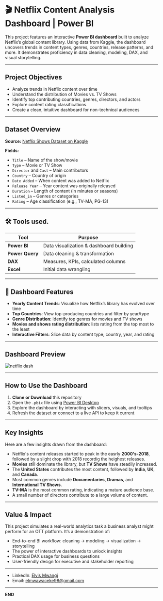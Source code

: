 # 🎬 Netflix Content Analysis Dashboard | Power BI

This project features an interactive **Power BI dashboard** built to analyze Netflix’s global content library. Using data from Kaggle, the dashboard uncovers trends in content types, genres, countries, release patterns, and more. It demonstrates proficiency in data cleaning, modeling, DAX, and visual storytelling.

---

## Project Objectives

- Analyze trends in Netflix content over time  
- Understand the distribution of Movies vs. TV Shows  
- Identify top contributing countries, genres, directors, and actors  
- Explore content rating classifications  
- Create a clean, intuitive dashboard for non-technical audiences

---

## Dataset Overview
**Source:** [Netflix Shows Dataset on Kaggle](https://www.kaggle.com/datasets)

**Fields:**

- `Title` – Name of the show/movie  
- `Type` – Movie or TV Show  
- `Director` and `Cast` – Main contributors  
- `Country` – Country of origin  
- `Date Added` – When content was added to Netflix  
- `Release Year` – Year content was originally released  
- `Duration` – Length of content (in minutes or seasons)  
- `Listed_in` – Genres or categories  
- `Rating` – Age classification (e.g., TV-MA, PG-13)

---

## 🛠 Tools used.

| Tool        | Purpose                                    |
|-------------|--------------------------------------------|
| **Power BI**     | Data visualization & dashboard building     |
| **Power Query**  | Data cleaning & transformation              |
| **DAX**          | Measures, KPIs, calculated columns          |
| **Excel** | Initial data wrangling |

---

## 📌 Dashboard Features

- **Yearly Content Trends**: Visualize how Netflix’s library has evolved over time  
- **Top Countries**: View top-producing countries and filter by year/type  
- **Genre Distribution**: Identify top genres for movies and TV shows
- **Movies and shows rating distribution**: lists rating from the top most to the least   
- **Interactive Filters**: Slice data by content type, country, year, and rating  


---

## Dashboard Preview

![netflix dash](https://github.com/user-attachments/assets/dfc1d2e2-bfaf-4bdb-9833-e9f97d710b60)

---

## How to Use the Dashboard

1. **Clone or Download** this repository  
2. Open the `.pbix` file using [Power BI Desktop](https://powerbi.microsoft.com/desktop/)  
3. Explore the dashboard by interacting with slicers, visuals, and tooltips  
4. Refresh the dataset or connect to a live API to keep it current

---

##  Key Insights

Here are a few insights drawn from the dashboard:

- Netflix's content releases started to peak in the easrly **2000's-2018**, followed by a slight drop with 2018 recordig the heighest releases.  
- **Movies** still dominate the library, but **TV Shows** have steadily increased.  
- The **United States** contributes the most content, followed by **India**, **UK**, and **Canada**.  
- Most common genres include **Documentaries**, **Dramas**, and **International TV Shows**.  
- **TV-MA** is the most common rating, indicating a mature audience base.  
- A small number of directors contribute to a large volume of content.

---

## Value & Impact

This project simulates a real-world analytics task a business analyst might perform for an OTT platform. It’s a demonstration of:

- End-to-end BI workflow: cleaning → modeling → visualization → storytelling  
- The power of interactive dashboards to unlock insights  
- Practical DAX usage for business questions  
- User-friendly design for executive and stakeholder reporting

---

- LinkedIn: [Elvis Mwangi](www.linkedin.com/in/elvismwangi)  
- Email: elmwawaceke98@gmail.com  


---

**END**
